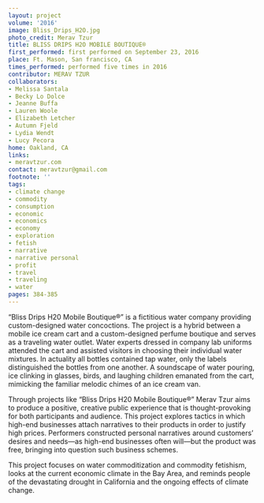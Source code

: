 ```yaml
---
layout: project
volume: '2016'
image: Bliss_Drips_H2O.jpg
photo_credit: Merav Tzur
title: BLISS DRIPS H2O MOBILE BOUTIQUE®
first_performed: first performed on September 23, 2016
place: Ft. Mason, San francisco, CA
times_performed: performed five times in 2016
contributor: MERAV TZUR
collaborators:
- Melissa Santala
- Becky Lo Dolce
- Jeanne Buffa
- Lauren Woole
- Elizabeth Letcher
- Autumn Fjeld
- Lydia Wendt
- Lucy Pecora
home: Oakland, CA
links:
- meravtzur.com
contact: meravtzur@gmail.com
footnote: ''
tags:
- climate change
- commodity
- consumption
- economic
- economics
- economy
- exploration
- fetish
- narrative
- narrative personal
- profit
- travel
- traveling
- water
pages: 384-385
---
```


“Bliss Drips H20 Mobile Boutique®” is a fictitious water company providing custom-designed water concoctions. The project is a hybrid between a mobile ice cream cart and a custom-designed perfume boutique and serves as a traveling water outlet. Water experts dressed in company lab uniforms attended the cart and assisted visitors in choosing their individual water mixtures. In actuality all bottles contained tap water, only the labels distinguished the bottles from one another. A soundscape of water pouring, ice clinking in glasses, birds, and laughing children emanated from the cart, mimicking the familiar melodic chimes of an ice cream van.

Through projects like “Bliss Drips H20 Mobile Boutique®” Merav Tzur aims to produce a positive, creative public experience that is thought-provoking for both participants and audience. This project explores tactics in which high-end businesses attach narratives to their products in order to justify high prices. Performers constructed personal narratives around customers’ desires and needs—as high-end businesses often will—but the product was free, bringing into question such business schemes.

This project focuses on water commoditization and commodity fetishism, looks at the current economic climate in the Bay Area, and reminds people of the devastating drought in California and the ongoing effects of climate change.
